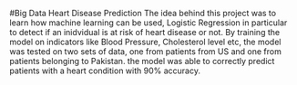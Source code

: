 #Big Data Heart Disease Prediction
The idea behind this project was to learn how machine learning can be used, Logistic Regression in particular to detect if an inidvidual is at risk of heart disease or not. By training the model on indicators like Blood Pressure, Cholesterol level etc, the model was tested on two sets of data, one from patients from US and one from patients belonging to Pakistan. the model was able to correctly predict patients with a heart condition with 90% accuracy. 
